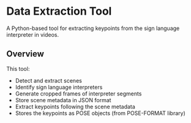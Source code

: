 # Data Extraction Tool

A Python-based tool for extracting keypoints from the sign language interpreter in videos.

## Overview

This tool:
- Detect and extract scenes
- Identify sign language interpreters
- Generate cropped frames of interpreter segments
- Store scene metadata in JSON format
- Extract keypoints following the scene metadata
- Stores the keypoints as POSE objects (from POSE-FORMAT library)
